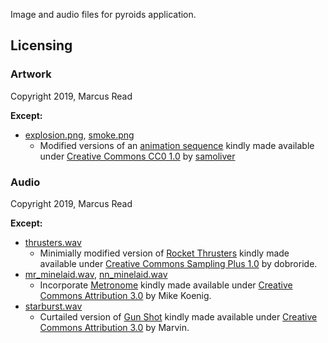 Image and audio files for pyroids application.

## Licensing

### Artwork

Copyright 2019, Marcus Read

**Except:**

* [explosion.png](explosion.png), [smoke.png](smoke,png)
  * Modified versions of an [animation sequence](https://opengameart.org/content/fire-and-smoke-static-and-trail) kindly made available under [Creative Commons CC0 1.0](https://creativecommons.org/publicdomain/zero/1.0/) by [samoliver](https://opengameart.org/users/samoliver)

		
### Audio

Copyright 2019, Marcus Read

**Except:**
* [thrusters.wav](thrusters.wav)
  * Minimially modified version of [Rocket Thrusters](http://soundbible.com/1492-Rocket-Thrusters.html) kindly made available under [Creative Commons Sampling Plus 1.0](https://creativecommons.org/licenses/sampling+/1.0/) by dobroride.
* [mr_minelaid.wav](mr_minelaid.wav), [nn_minelaid.wav](nn_minelaid.wav)
  * Incorporate [Metronome](http://soundbible.com/914-Metronome.html) kindly made available under [Creative Commons Attribution 3.0](https://creativecommons.org/licenses/by/3.0/) by Mike Koenig.
* [starburst.wav](starburst.wav)
  * Curtailed version of [Gun Shot](http://soundbible.com/2004-Gun-Shot.html) kindly made available under [Creative Commons Attribution 3.0](https://creativecommons.org/licenses/by/3.0/) by Marvin.